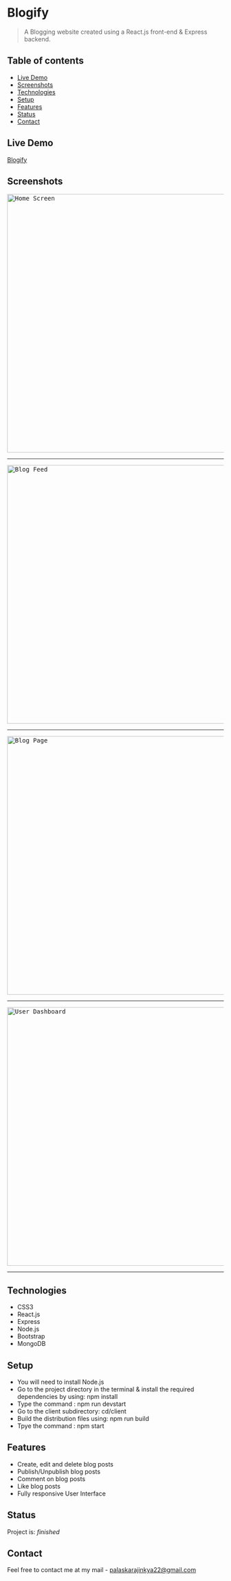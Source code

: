 # Blogify

> A Blogging website created using a React.js front-end & Express backend.

## Table of contents

- [Live Demo](#live-demo)
- [Screenshots](#screenshots)
- [Technologies](#technologies)
- [Setup](#setup)
- [Features](#features)
- [Status](#status)
- [Contact](#contact)

## Live Demo

[Blogify](https://blogify-mern.cyclic.app)

## Screenshots

<kbd>
  <img src="https://github.com/Ajinkyap22/portfolio/blob/develop/src/images/Project%20thumbnails/Blogify.jpg?raw=true" width="600" alt="Home Screen"  />
</kbd>

<hr/>

<kbd>
  <img src="https://github.com/Ajinkyap22/portfolio/blob/develop/src/images/Project%20screenshots/Blogify/1.png?raw=true" width="600" alt="Blog Feed"  />
</kbd>

<hr/>

<kbd>
  <img src="https://github.com/Ajinkyap22/portfolio/blob/develop/src/images/Project%20screenshots/Blogify/2.png?raw=true" width="600" alt="Blog Page"  />
</kbd>

<hr/>

<kbd>
  <img src="https://github.com/Ajinkyap22/portfolio/blob/develop/src/images/Project%20screenshots/Blogify/3.png?raw=true" width="600" alt="User Dashboard"  />
</kbd>

<hr/>

## Technologies

- CSS3
- React.js
- Express
- Node.js
- Bootstrap
- MongoDB

## Setup

- You will need to install Node.js
- Go to the project directory in the terminal & install the required dependencies by using: npm install
- Type the command : npm run devstart
- Go to the client subdirectory: cd/client
- Build the distribution files using: npm run build
- Tpye the command : npm start

## Features

- Create, edit and delete blog posts
- Publish/Unpublish blog posts
- Comment on blog posts
- Like blog posts
- Fully responsive User Interface

## Status

Project is: _finished_

## Contact

Feel free to contact me at my mail - palaskarajinkya22@gmail.com
